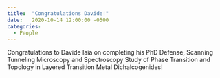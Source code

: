 ```yaml
---
title:  "Congratulations Davide!"
date:   2020-10-14 12:00:00 -0500
categories:
  - People
---
```


Congratulations to Davide Iaia on completing his PhD Defense, Scanning Tunneling Microscopy and Spectroscopy Study of Phase Transition and Topology in Layered Transition Metal Dichalcogenides!
